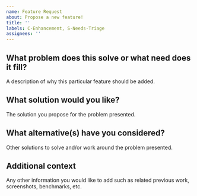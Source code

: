 ```yaml
---
name: Feature Request
about: Propose a new feature!
title: ''
labels: C-Enhancement, S-Needs-Triage
assignees: ''
---
```


## What problem does this solve or what need does it fill?

A description of why this particular feature should be added.

## What solution would you like?

The solution you propose for the problem presented.

## What alternative(s) have you considered?

Other solutions to solve and/or work around the problem presented.

## Additional context

Any other information you would like to add such as related previous work,
screenshots, benchmarks, etc.
